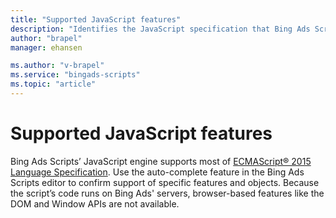 ```yaml
---
title: "Supported JavaScript features"
description: "Identifies the JavaScript specification that Bing Ads Scripts supports."
author: "brapel"
manager: ehansen

ms.author: "v-brapel"
ms.service: "bingads-scripts"
ms.topic: "article"
---
```


# Supported JavaScript features

Bing Ads Scripts’ JavaScript engine supports most of [ECMAScript® 2015 Language Specification](http://www.ecma-international.org/ecma-262/6.0/). Use the auto-complete feature in the Bing Ads Scripts editor to confirm support of specific features and objects. Because the script’s code runs on Bing Ads' servers, browser-based features like the DOM and Window APIs are not available.
